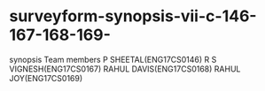 # surveyform-synopsis-vii-c-146-167-168-169-
synopsis
Team members
P SHEETAL(ENG17CS0146)
R S VIGNESH(ENG17CS0167)
RAHUL DAVIS(ENG17CS0168)
RAHUL JOY(ENG17CS0169)
